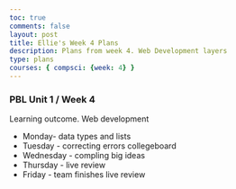 ```yaml
---
toc: true
comments: false
layout: post
title: Ellie's Week 4 Plans
description: Plans from week 4. Web Development layers 
type: plans
courses: { compsci: {week: 4} }
---
```


### PBL Unit 1 / Week 4
Learning outcome.  Web development 
- Monday- data types and lists 
- Tuesday - correcting errors collegeboard
- Wednesday - compling big ideas
- Thursday - live review 
- Friday - team finishes live review


